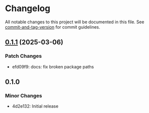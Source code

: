 # Changelog

All notable changes to this project will be documented in this file. See [commit-and-tag-version](https://github.com/absolute-version/commit-and-tag-version) for commit guidelines.

## [0.1.1](https://github.com/battis/oauth2-cli/compare/oauth2-configure/0.1.0...oauth2-configure/0.1.1) (2025-03-06)

### Patch Changes

- efd09f9: docs: fix broken package paths

## 0.1.0

### Minor Changes

- 4d2e132: Initial release

